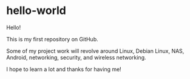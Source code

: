 # hello-world

Hello! 

This is my first repository on GitHub. 

Some of my project work will revolve around Linux, Debian Linux, NAS, Android, networking, security, and wireless networking. 

I hope to learn a lot and thanks for having me!
